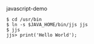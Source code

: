 javascript-demo
```
$ cd /usr/bin
$ ln -s $JAVA_HOME/bin/jjs jjs
$ jjs
jjs> print('Hello World');
```
